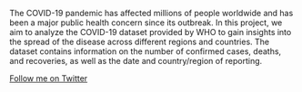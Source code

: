 The COVID-19 pandemic has affected millions of people worldwide and has been a major public health concern since its outbreak. In this project, we aim to analyze the COVID-19 dataset provided by WHO to gain insights into the spread of the disease across different regions and countries. The dataset contains information on the number of confirmed cases, deaths, and recoveries, as well as the date and country/region of reporting.

[Follow me on Twitter](http://twitter.com/sosadiapet)
